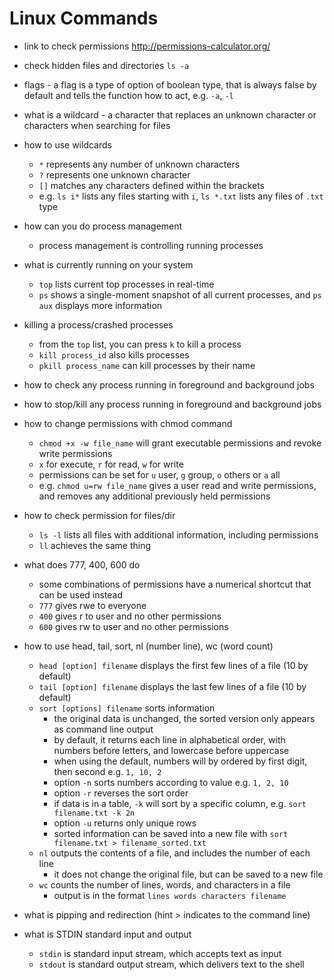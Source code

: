 # Linux Commands

- link to check permissions http://permissions-calculator.org/

- check hidden files and directories `ls -a`
- flags - a flag is a type of option of boolean type, that is always false by default and tells the function how to act, e.g. `-a`, `-l`
- what is a wildcard - a character that replaces an unknown character or characters when searching for files
- how to use wildcards
  - `*` represents any number of unknown characters
  - `?` represents one unknown character
  - `[]` matches any characters defined within the brackets
  - e.g. `ls i*` lists any files starting with `i`, `ls *.txt` lists any files of `.txt` type
- how can you do process management 
  - process management is controlling running processes
- what is currently running on your system
  - `top` lists current top processes in real-time
  - `ps` shows a single-moment snapshot of all current processes, and `ps aux` displays more information
- killing a process/crashed processes
  - from the `top` list, you can press `k` to kill a process
  - `kill process_id` also kills processes 
  - `pkill process_name` can kill processes by their name  
- how to check any process running in foreground and background jobs
- how to stop/kill any process running in foreground and background jobs
- how to change permissions with chmod command
  - `chmod +x -w file_name` will grant executable permissions and revoke write permissions
  - `x` for execute, `r` for read, `w` for write
  - permissions can be set for `u` user, `g` group, `o` others or `a` all
  - e.g. `chmod u=rw file_name` gives a user read and write permissions, and removes any additional previously held permissions  
- how to check permission for files/dir
  - `ls -l` lists all files with additional information, including permissions
  - `ll` achieves the same thing
- what does 777, 400, 600 do
  - some combinations of permissions have a numerical shortcut that can be used instead
  - `777` gives rwe to everyone
  - `400` gives r to user and no other permissions
  - `600` gives rw to user and no other permissions
- how to use head, tail, sort, nl (number line), wc (word count)
  - `head [option] filename` displays the first few lines of a file (10 by default)
  - `tail [option] filename` displays the last few lines of a file (10 by default)
  - `sort [options] filename` sorts information
    - the original data is unchanged, the sorted version only appears as command line output
    - by default, it returns each line in alphabetical order, with numbers before letters, and lowercase before uppercase
    - when using the default, numbers will by ordered by first digit, then second e.g. `1, 10, 2`
    - option `-n` sorts numbers according to value e.g. `1, 2, 10`
    - option `-r` reverses the sort order
    - if data is in a table, `-k` will sort by a specific column, e.g. `sort filename.txt -k 2n` 
    - option `-u` returns only unique rows
    - sorted information can be saved into a new file with `sort filename.txt > filename_sorted.txt`
  - `nl` outputs the contents of a file, and includes the number of each line
    - it does not change the original file, but can be saved to a new file
  - `wc` counts the number of lines, words, and characters in a file
    - output is in the format `lines words characters filename`
- what is pipping and redirection (hint > indicates to the command line)
- what is STDIN standard input and output
  - `stdin` is standard input stream, which accepts text as input
  - `stdout` is standard output stream, which delivers text to the shell
